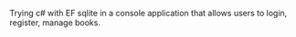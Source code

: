 Trying c# with EF sqlite in a console application that allows users to login, register, manage books. 
